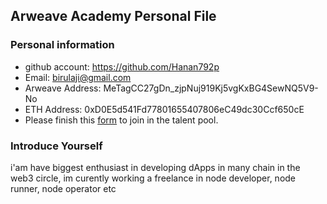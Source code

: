 ## Arweave Academy Personal File

### Personal information

- github account: https://github.com/Hanan792p
- Email: birulaji@gmail.com
- Arweave Address: MeTagCC27gDn_zjpNuj919Kj5vgKxBG4SewNQ5V9-No 
- ETH Address: 0xD0E5d541Fd77801655407806eC49dc30Ccf650cE
- Please finish this [form](https://docs.google.com/forms/d/e/1FAIpQLSfWA5fIIcBgmRppm3jNz5vmf9Mai_QMVil-2pO4r7YKn_Zhtw/viewform?usp=sf_link) to join in the talent pool.

### Introduce Yourself
 i'am have biggest enthusiast in developing dApps in many chain in the web3 circle, im curently working a freelance in node developer, node runner, node operator etc
